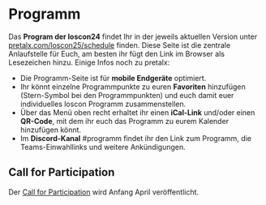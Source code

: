 # Programm

Das **Program der loscon24** findet Ihr in der jeweils aktuellen Version unter [pretalx.com/loscon25/schedule](https://pretalx.com/loscon25/schedule/) finden. Diese Seite ist die zentrale Anlaufstelle für Euch, am besten ihr fügt den Link im Browser als Lesezeichen hinzu. Einige Infos noch zu pretalx:

- Die Programm-Seite ist für **mobile Endgeräte** optimiert.
- Ihr könnt einzelne Programmpunkte zu euren **Favoriten** hinzufügen (Stern-Symbol bei den Programmpunkten) und euch damit euer individuelles loscon Programm zusammenstellen.
- Über das Menü oben recht erhaltet ihr einen **iCal-Link** und/oder einen **QR-Code**, mit dem ihr euch das Programm zu eurem Kalender hinzufügen könnt.
- Im **Discord-Kanal** #programm findet ihr den Link zum Programm, die Teams-Einwahllinks und weitere Ankündigungen.

## Call for Participation

Der [Call for Participation](https://pretalx.com/loscon25/cfp) wird Anfang April veröffentlicht.